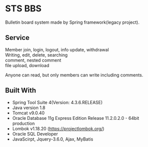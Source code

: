 # STS BBS

Bulletin board system made by Spring framework(legacy project).

## Service

Member join, login, logout, info update, withdrawal  
Writing, edit, delete, searching  
comment, nested comment  
file upload, download  

Anyone can read, but only members can write including comments.

## Built With

* Spring Tool Suite 4(Version: 4.3.6.RELEASE)
* Java version 1.8 
* Tomcat v9.0.40
* Oracle Database 11g Express Edition Release 11.2.0.2.0 - 64bit production
* Lombok v1.18.20 (https://projectlombok.org/)
* Oracle SQL Developer
* JavaScirpt, Jquery-3.6.0, Ajax, MyBatis
